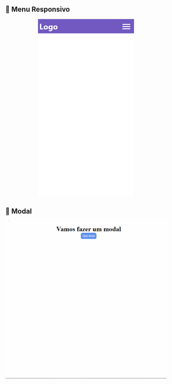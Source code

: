 ## :rocket: Menu Responsivo

<div align="center" >
    <img width="300px" alt="Menu-Responisvo" src="menu-responsivo.gif" />
</div>

## :crystal_ball: Modal

<div align="center">
    <img width="600px" alt="Menu-Responisvo" src="modal.gif" />
</div>